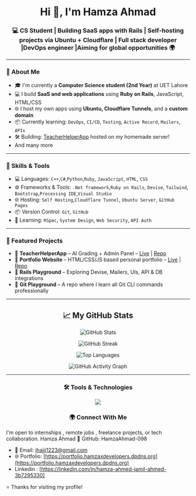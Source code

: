 <h1 align="center">Hi 👋, I'm Hamza Ahmad</h1>
<h3 align="center">💻 CS Student | Building SaaS apps with Rails | Self-hosting projects via Ubuntu + Cloudflare | Full stack developer |DevOps engineer |Aiming for global opportunities 🌍</h3>

---

### 🚀 About Me

- 🎓 I'm currently a **Computer Science student (2nd Year)** at UET Lahore  
- 💻 I build **SaaS and web applications** using **Ruby on Rails**, JavaScript, HTML/CSS  
- 🌐 I host my own apps using **Ubuntu, Cloudflare Tunnels**, and a **custom domain**
- 📦 Currently learning: `DevOps`, `CI/CD`, `Testing`, `Active Record`, `Mailers`, `APIs`
- 🛠️ Building: [TeacherHelperApp](https://teacherhelperapp.hamzaxdevelopers.dpdns.org) hosted on my homemade server!
-    And many more

---

### 🧠 Skills & Tools

- 💻 Languages: `C++`,`C#`,`Python`,`Ruby`, `JavaScript`, `HTML`, `CSS` 
- ⚙️ Frameworks & Tools: `.Net framework`,`Ruby on Rails`, `Devise`, `Tailwind`, `Bootstrap`,`Processing IDE`,`Visual Studio`
- 🌐 Hosting: `Self Hosting`,`Cloudflare Tunnel`, `Ubuntu Server`, `GitHub Pages`
- 📦 Version Control: `Git`, `GitHub`
- 🧪 Learning: `RSpec`, `System Design`, `Web Security`, `API Auth`

---

### 📁 Featured Projects

- 🔹 **TeacherHelperApp** – AI Grading + Admin Panel – [Live](https://teacherhelperapp.hamzaxdevelopers.dpdns.org) | [Repo](https://github.com/RubyOnRails)
- 🔹 **Portfolio Website** – HTML/CSS/JS based personal portfolio – [Live](https://portfolio.hamzaxdevelopers.dpdns.org) | [Repo](https://github.com/Portfolio)
- 🔹 **Rails Playground** – Exploring Devise, Mailers, UIs, API & DB integrations  
- 🔹 **Git Playground** – A repo where I learn all Git CLI commands professionally

---
<h2 align="center">📈 My GitHub Stats</h2>

<p align="center">
  <img src="https://github-readme-stats.vercel.app/api?username=HamzaAhmad-098&show_icons=true&count_private=true&hide=stars&theme=radical" alt="GitHub Stats" />
</p>

<p align="center">
  <img src="https://streak-stats.demolab.com?user=HamzaAhmad-098&theme=radical&date_format=M%20j%5B%2C%20Y%5D" alt="GitHub Streak" />
</p>

<p align="center">
  <img src="https://github-readme-stats.vercel.app/api/top-langs/?username=HamzaAhmad-098&langs_count=8&layout=compact&theme=radical" alt="Top Languages" />
</p>
<p align="center">
  <img src="https://github-readme-activity-graph.vercel.app/graph?username=HamzaAhmad-098&theme=radical" alt="GitHub Activity Graph" />
</p>

---

<h3 align="center">🛠️ Tools & Technologies</h3>

<p align="center">
  <img src="https://skillicons.dev/icons?i=cpp,c,cs,py,rails,ruby,css,html,js,bootstrap,git,github,linux,postgres,mysql,sqlite,arduino" />
</p>


<h3 align="center">🌍 Connect With Me</h3>

<p align="center">
  
I'm open to internships , remote jobs , freelance projects, or tech collaboration.
Hamza Ahmad
🔗 GitHub: HamzaAhmad-098
- 📧 Email: [jhajji1223@gmail.com](mailto:jhajji1223@gmail.com)
- 🌐 Portfolio: [https://portfolio.hamzaxdevelopers.dpdns.org](https://portfolio.hamzaxdevelopers.dpdns.org) 
-    Linkedin : [https://linkedin.com/in/hamza-ahmed-jamil-ahmed-3b7295330]
</p>


⭐️ Thanks for visiting my profile!
